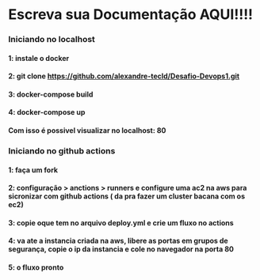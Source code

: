 # Escreva sua Documentação AQUI!!!!

### Iniciando no localhost
#### 1: instale o docker
#### 2: git clone https://github.com/alexandre-tecld/Desafio-Devops1.git
#### 3: docker-compose build
#### 4: docker-compose up
#### Com isso é possivel visualizar no localhost: 80

### Iniciando no github actions
#### 1: faça um fork
#### 2: configuração > anctions > runners e configure uma ac2 na aws para sicronizar com github actions ( da pra fazer um cluster bacana com os ec2)
#### 3: copie oque tem no arquivo deploy.yml e crie um fluxo no actions
#### 4: va ate a instancia criada na aws, libere as portas em grupos de segurança, copie o ip da instancia e cole no navegador na porta 80 
#### 5: o fluxo pronto
